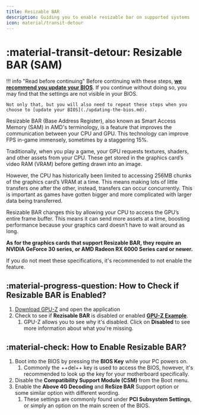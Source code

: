 ```yaml
---
title: Resizable BAR
description: Guiding you to enable resizable bar on supported systems
icon: material/transit-detour
---
```


# :material-transit-detour: Resizable BAR (SAM)

!!! info "Read before continuing"
    Before continuing with these steps, [**we recommend you update your BIOS**](./updating-the-bios.md). If you continue without doing so, you may find that the settings are not visible in your BIOS.

    Not only that, but you will also need to repeat these steps when you choose to [update your BIOS](./updating-the-bios.md).

Resizable BAR (Base Address Register), also known as Smart Access Memory (SAM) in AMD's terminology, is a feature that improves the communication between your CPU and GPU. This technology can improve FPS in-game immensely, sometimes by a staggering 15%.

Traditionally, when you play a game, your GPU requests textures, shaders, and other assets from your CPU. These get stored in the graphics card’s video RAM (VRAM) before getting drawn into an image.

However, the CPU has historically been limited to accessing 256MB chunks of the graphics card’s VRAM at a time. This means making lots of little transfers one after the other, instead, transfers can occur concurrently. This is important as games have gotten bigger and more complicated with larger data being transferred.

Resizable BAR changes this by allowing your CPU to access the GPU’s entire frame buffer. This means it can send more assets at a time, boosting performance because your graphics card doesn’t have to wait around as long.

**As for the graphics cards that support Resizable BAR, they require an NVIDIA GeForce 30 series, or AMD Radeon RX 6000 Series card or newer.**

If you do not meet these specifications, it's recommended to not enable the feature.

## :material-progress-question: How to Check if Resizable BAR is Enabled?

1. [Download GPU-Z](https://www.techpowerup.com/download/techpowerup-gpu-z/) and open the application
1. Check to see if **Rezisable BAR** is disabled or enabled [**GPU-Z Example**](../../../assets/images/gpu-z-resizable-bar.png).
    1. GPU-Z allows you to see why it's disabled. Click on **Disabled** to see more information about what you're missing.

## :material-check: How to Enable Resizable BAR?

1. Boot into the BIOS by pressing the **BIOS Key** while your PC powers on.
    1. Commonly the ++del++ key is used to access the BIOS, however, it's recommended to look up the key for your motherboard specifically.
1. Disable the **Compatibility Support Module (CSM)** from the Boot menu.
1. Enable the **Above 4G Decoding** and **ReSize BAR** Support option or some similar option with different wording.
    1. These settings are commonly found under **PCI Subsystem Settings**, or simply an option on the main screen of the BIOS.
